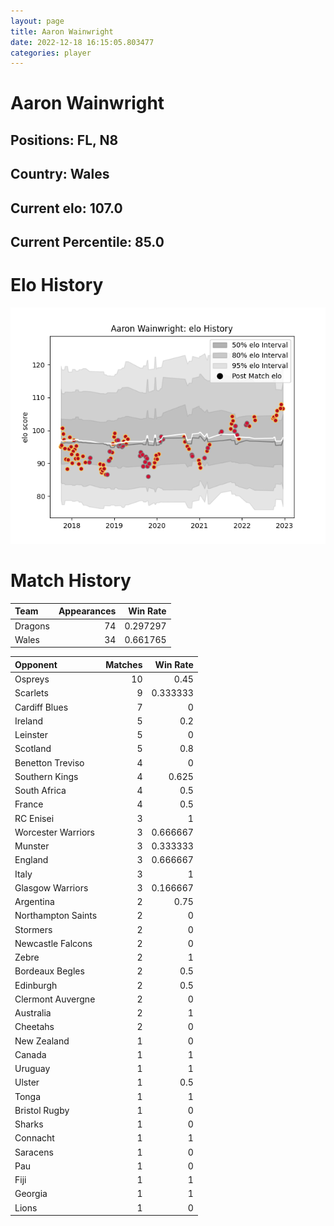```yaml
---  
layout: page  
title: Aaron Wainwright  
date: 2022-12-18 16:15:05.803477  
categories: player  
---
```

# Aaron Wainwright

## Positions: FL, N8

## Country: Wales

## Current elo: 107.0

## Current Percentile: 85.0

# Elo History


![elo history](history_AaronWainwright.png)
# Match History


| Team    |   Appearances |   Win Rate |
|:--------|--------------:|-----------:|
| Dragons |            74 |   0.297297 |
| Wales   |            34 |   0.661765 |

| Opponent           |   Matches |   Win Rate |
|:-------------------|----------:|-----------:|
| Ospreys            |        10 |   0.45     |
| Scarlets           |         9 |   0.333333 |
| Cardiff Blues      |         7 |   0        |
| Ireland            |         5 |   0.2      |
| Leinster           |         5 |   0        |
| Scotland           |         5 |   0.8      |
| Benetton Treviso   |         4 |   0        |
| Southern Kings     |         4 |   0.625    |
| South Africa       |         4 |   0.5      |
| France             |         4 |   0.5      |
| RC Enisei          |         3 |   1        |
| Worcester Warriors |         3 |   0.666667 |
| Munster            |         3 |   0.333333 |
| England            |         3 |   0.666667 |
| Italy              |         3 |   1        |
| Glasgow Warriors   |         3 |   0.166667 |
| Argentina          |         2 |   0.75     |
| Northampton Saints |         2 |   0        |
| Stormers           |         2 |   0        |
| Newcastle Falcons  |         2 |   0        |
| Zebre              |         2 |   1        |
| Bordeaux Begles    |         2 |   0.5      |
| Edinburgh          |         2 |   0.5      |
| Clermont Auvergne  |         2 |   0        |
| Australia          |         2 |   1        |
| Cheetahs           |         2 |   0        |
| New Zealand        |         1 |   0        |
| Canada             |         1 |   1        |
| Uruguay            |         1 |   1        |
| Ulster             |         1 |   0.5      |
| Tonga              |         1 |   1        |
| Bristol Rugby      |         1 |   0        |
| Sharks             |         1 |   0        |
| Connacht           |         1 |   1        |
| Saracens           |         1 |   0        |
| Pau                |         1 |   0        |
| Fiji               |         1 |   1        |
| Georgia            |         1 |   1        |
| Lions              |         1 |   0        |